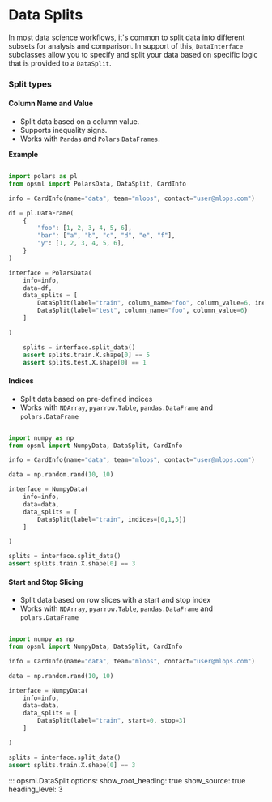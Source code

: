 # Data Splits

In most data science workflows, it's common to split data into different subsets for analysis and comparison. In support of this, `DataInterface` subclasses allow you to specify and split your data based on specific logic that is provided to a `DataSplit`.

### Split types

#### **Column Name and Value**

- Split data based on a column value. 
- Supports inequality signs. 
- Works with `Pandas` and `Polars` `DataFrames`.

**Example**

```python

import polars as pl
from opsml import PolarsData, DataSplit, CardInfo

info = CardInfo(name="data", team="mlops", contact="user@mlops.com")

df = pl.DataFrame(
    {
        "foo": [1, 2, 3, 4, 5, 6],
        "bar": ["a", "b", "c", "d", "e", "f"],
        "y": [1, 2, 3, 4, 5, 6],
    }
)

interface = PolarsData(
    info=info,
    data=df,
    data_splits = [
        DataSplit(label="train", column_name="foo", column_value=6, inequality="<"),
        DataSplit(label="test", column_name="foo", column_value=6)
    ]

)

    splits = interface.split_data()
    assert splits.train.X.shape[0] == 5
    assert splits.test.X.shape[0] == 1
```

#### **Indices**

- Split data based on pre-defined indices
- Works with `NDArray`, `pyarrow.Table`, `pandas.DataFrame` and `polars.DataFrame`


```python

import numpy as np
from opsml import NumpyData, DataSplit, CardInfo

info = CardInfo(name="data", team="mlops", contact="user@mlops.com")

data = np.random.rand(10, 10)

interface = NumpyData(
    info=info,
    data=data,
    data_splits = [
        DataSplit(label="train", indices=[0,1,5])
    ]

)

splits = interface.split_data()
assert splits.train.X.shape[0] == 3
```

#### **Start and Stop Slicing**

- Split data based on row slices with a start and stop index
- Works with `NDArray`, `pyarrow.Table`, `pandas.DataFrame` and `polars.DataFrame`


```python

import numpy as np
from opsml import NumpyData, DataSplit, CardInfo

info = CardInfo(name="data", team="mlops", contact="user@mlops.com")

data = np.random.rand(10, 10)

interface = NumpyData(
    info=info,
    data=data,
    data_splits = [
        DataSplit(label="train", start=0, stop=3)
    ]

)

splits = interface.split_data()
assert splits.train.X.shape[0] == 3
```

::: opsml.DataSplit
    options:
        show_root_heading: true
        show_source: true
        heading_level: 3